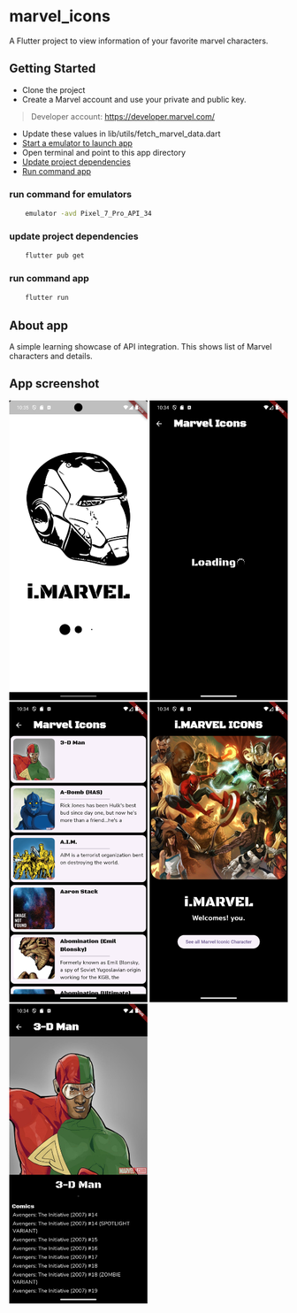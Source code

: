 # marvel_icons

A Flutter project to view information of your favorite marvel characters.

## Getting Started

- Clone the project
- Create a Marvel account and use your private and public key.
> Developer account: https://developer.marvel.com/
- Update these values in lib/utils/fetch_marvel_data.dart
- [Start a emulator to launch app](#run-command-for-emulators)
- Open terminal and point to this app directory
- [Update project dependencies](#update-project-dependencies)
- [Run command app](#run-command-app)


### run command for emulators

```cmd
    emulator -avd Pixel_7_Pro_API_34
```
### update project dependencies

```cmd
    flutter pub get
```

### run command app

```cmd
    flutter run
```

## About app

A simple learning showcase of API integration. This shows list of Marvel characters and details.

## App screenshot

<img src = './docs/app-splash.png' width=250px/> <img src = './docs/app-loading-page.png' width=250px/> <img src = './docs/app-list-page.png' width=250px/> <img src = './docs/app-home-page.png' width=250px/> <img src = './docs/app-detail-page.png' width=250px/> 
